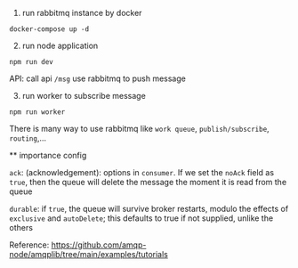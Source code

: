 1. run rabbitmq instance by docker
```
docker-compose up -d
```

2. run node application
```
npm run dev
```
API: call api `/msg` use rabbitmq to push message

3. run worker to subscribe message
```
npm run worker
```

There is many way to use rabbitmq like `work queue`, `publish/subscribe`, `routing`,...

** importance config

`ack`: (acknowledgement): options in `consumer`. If we set the `noAck` field as `true`, then the queue will delete the message the moment it is read from the queue

`durable`: if `true`, the queue will survive broker restarts, modulo the effects of `exclusive` and `autoDelete`; this defaults to true if not supplied, unlike the others


Reference:
https://github.com/amqp-node/amqplib/tree/main/examples/tutorials
